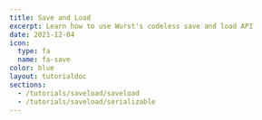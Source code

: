 ```yaml
---
title: Save and Load
excerpt: Learn how to use Wurst's codeless save and load API
date: 2021-12-04
icon:
  type: fa
  name: fa-save
color: blue
layout: tutorialdoc
sections:
  - /tutorials/saveload/saveload
  - /tutorials/saveload/serializable
---
```

